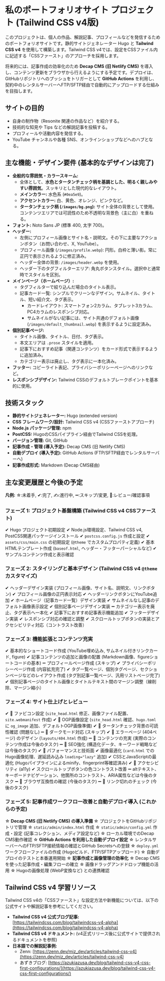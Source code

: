 # 私のポートフォリオサイト プロジェクト (Tailwind CSS v4版)

このプロジェクトは、個人の作品、解説記事、プロフィールなどを発信するためのポートフォリオサイトです。静的サイトジェネレーター Hugo と **Tailwind CSS v4** を使用して構築します。Tailwind CSS v4では、設定をCSSファイル内に記述する「CSSファースト」のアプローチを採用します。

将来的には、記事作成の効率化のため **Decap CMS (旧 Netlify CMS)** を導入し、コンテンツ更新をブラウザから行えるようにする予定です。デプロイは、GitHubリポジトリへのプッシュをトリガーとして **GitHub Actions** を利用し、契約中のレンタルサーバーへFTP/SFTP経由で自動的にアップロードする仕組みを目指します。

## サイトの目的

- 自身の制作物（Resonite 関連の作品など）を紹介する。
- 技術的な知見や Tips などの解説記事を投稿する。
- プロフィールや活動内容を発信する。
- YouTube チャンネルや各種 SNS、オンラインショップなどへのハブとなる。

## 主な機能・デザイン要件 (基本的なデザインは完了)

- **全般的な雰囲気・カラースキーム:**
  - 全体として、**水色とタータンチェック柄を基調とした、明るく親しみやすい雰囲気**。スッキリとした現代的なレイアウト。
  - **メインカラー:** 水色系 (`#0ea5e9`)。
  - **アクセントカラー:** 白、黄色、オレンジ、ピンクなど。
  - **タータンチェック柄 (`/images/bg.png`):** サイト全体の背景として使用。コンテンツエリアでは可読性のため不透明な背景色（主に白）を重ねる。
- **フォント:** Noto Sans JP (標準 400, 太字 700)。
- **ヘッダー:**
    - 左側にプロフィール画像とサイト名・説明文。その下に主要なアクションボタン（お問い合わせ、X, YouTube）。
    - プロフィール画像 (`/images/profile.webp`): 円形。白枠と薄い影。常に正円で表示されるように修正済み。
    - ヘッダー全体の背景: `/images/header.webp` を使用。
    - ヘッダー下のタグフィルターエリア: 角丸ボタンスタイル。選択中と通常時でスタイルを区別。
- **メインページ（ホームページ）:**
    - タグフィルターで絞り込んだ場合のタイトル表示。
    - 記事カード一覧: シンプルでクリーンなデザイン。サムネイル、タイトル、短い紹介文、タグ表示。
        - カードレイアウト: スマートフォン2カラム、タブレット3カラム、PC4カラムのレスポンシブ対応。
        - サムネイルがない記事には、サイト共通のデフォルト画像 (`/images/default_thumbnail.webp`) を表示するように設定済み。
- **個別記事ページ:**
    - タイトル画像、タイトル、日付、タグ表示。
    - 本文エリアは `.prose` スタイルを適用。
    - 記事下におすすめ記事（関連コンテンツ）をカード形式で表示するように追加済み。
    - カテゴリー表示は廃止し、タグ表示に一本化済み。
- **フッター:** コピーライト表記、プライバシーポリシーページへのリンクなど。
- **レスポンシブデザイン:** Tailwind CSSのデフォルトブレークポイントを基本的に使用。

## 技術スタック

- **静的サイトジェネレーター:** Hugo (extended version)
- **CSS フレームワーク/設計:** Tailwind CSS v4 (CSSファーストアプローチ)
- **Node.js パッケージ管理:** npm
- **PostCSS:** HugoのCSSパイプライン経由でTailwind CSSを処理。
- **バージョン管理:** Git, GitHub
- **記事作成・管理 (導入予定):** Decap CMS (旧 Netlify CMS)
- **自動デプロイ (導入予定):** GitHub Actions (FTP/SFTP経由でレンタルサーバーへ)
- **記事作成形式:** Markdown (Decap CMS経由)

## 主な変更履歴と今後の予定

**凡例:** ☆:未着手, ✔:完了, ✍️:進行中, ➖:スキップ/変更, 📝:レビュー/確認事項

### フェーズ 1: プロジェクト基盤構築 (Tailwind CSS v4 CSSファースト)
✔ Hugo プロジェクト初期設定
✔ Node.js環境設定、Tailwind CSS v4, PostCSS関連パッケージインストール
✔ `postcss.config.js` 作成と設定
✔ `assets/css/main.css` の初期設定 (`@theme` でカスタムプロパティ定義)
✔ 基本HTMLテンプレート作成 (`baseof.html`, ヘッダー・フッターパーシャルなど)
✔ サンプルコンテンツ作成と表示確認

### フェーズ 2: スタイリングと基本デザイン (Tailwind CSS v4 `@theme` カスタマイズ)
✔ ヘッダーデザイン実装 (プロフィール画像、サイト名、説明文、リンクボタン)
    ✔ プロフィール画像の正円表示対応
    ✔ ヘッダーリンクボタンにYouTube追加
✔ ホームページ（記事カード一覧）デザイン実装
    ✔ サムネイルなし記事のデフォルト画像表示設定
✔ 個別記事ページデザイン実装
    ➖ カテゴリー表示を廃止、タグ表示へ一本化
    ✔ 記事下におすすめ記事表示機能追加
✔ フッターデザイン実装
✔ レスポンシブ対応の確認と調整
✔ スクロールトップボタンの実装とアクセシビリティ対応（コントラスト改善）

### フェーズ 3: 機能拡張とコンテンツ充実
✔ 基本的なショートコード作成 (YouTube埋め込み, サムネイル付きリンクカード, figure)
✔ 記事コンテンツの追加と画像の配置 (Markdown画像、figureショートコードの基本)
➖ プロフィールページ作成 (スキップ)
✔ プライバシーポリシーページ作成 (内容拡充完了)
✔ タグ一覧ページ、個別タグページ、セクションページなどのレイアウト作成 (タグ別記事一覧ページ、汎用リストページ完了)
✔ 個別記事ページのタイトル画像とタイトルテキスト間のマージン調整（線削除、マージン縮小）

### フェーズ 4: サイト仕上げとレビュー
✔ 📝 ファビコン設定 (`site_head.html` 修正、画像ファイル配置、`site.webmanifest` 作成)
✔ 📝 OGP画像設定 (`site_head.html` 確認、`hugo.toml` に `og_image` 追加、デフォルトOGP画像準備)
✔ 📝 タータンチェック背景の可読性確認 (問題なし)
➖ 📝 ダークモード対応 (スキップ)
✔ 📝 エラーページ (404ページ) のデザイン (`layouts/404.html` 作成)
➖ 📝 コンテンツの充実 (実際のコンテンツ作成は今後のタスク)
➖ 📝 SEO強化 (構造化データ、キーワード戦略などは今後のタスク)
✔ 📝 パフォーマンスと技術面
    ✔ 画像最適化 (`card.html` でのHugo画像処理、遅延読み込み `loading="lazy"` 追加)
    ✔ CSSとJavaScriptの最適化 (Hugoパイプラインによるminify、fingerprint等確認済み)
✔ 📝 アクセシビリティ (a11y)
    ✔ スクロールトップボタンの色コントラスト改善
    ➖ altテキスト、キーボードナビゲーション、他箇所のコントラスト、ARIA属性などは今後のタスク
➖ 📝 ブラウザ互換性の確認 (今後のタスク)
➖ 📝 リンク切れのチェック (今後のタスク)

### フェーズ 5: 記事作成ワークフロー改善と自動デプロイ導入 (これからの予定)
☆ **Decap CMS (旧 Netlify CMS) の導入準備**
    ☆ プロジェクトをGitHubリポジトリで管理
    ☆ `static/admin/index.html` 作成
    ☆ `static/admin/config.yml` 作成・設定 (記事コレクション、メディア設定など)
    ☆ ローカル環境でのDecap CMS動作確認
☆ **GitHub Actions を利用した自動デプロイ設定**
    ☆ レンタルサーバーへのFTP/SFTP接続情報の確認とGitHub Secretsへの登録
    ☆ `deploy.yml` ワークフローファイルの作成 (Hugoビルド、FTP/SFTPアップロード)
    ☆ 自動デプロイのテストと本番運用開始
☆ **記事作成と画像管理の効率化**
    ☆ Decap CMS を使った記事作成・編集フローの確立
    ☆ 画像ドラッグアンドドロップ機能の活用
    ☆ Hugoの画像処理 (WebP変換など) との連携確認

## Tailwind CSS v4 学習リソース

Tailwind CSS v4の「CSSファースト」な設定方法や新機能については、以下の公式サイトや解説記事を参考にしてください。

- **Tailwind CSS v4 公式ブログ記事:** [https://tailwindcss.com/blog/tailwindcss-v4-alpha](https://tailwindcss.com/blog/tailwindcss-v4-alpha)
- **Tailwind CSS v4 ドキュメント:** (v4正式リリース後に公式サイトで提供されるドキュメントを参照)
- **日本語での解説記事例:**
  - Zenn: [https://zenn.dev/miz_dev/articles/tailwind-css-v4](https://zenn.dev/miz_dev/articles/tailwind-css-v4)
  - あずきブログ: [https://azukiazusa.dev/blog/tailwind-css-v4-css-first-configurations/](https://azukiazusa.dev/blog/tailwind-css-v4-css-first-configurations/)
